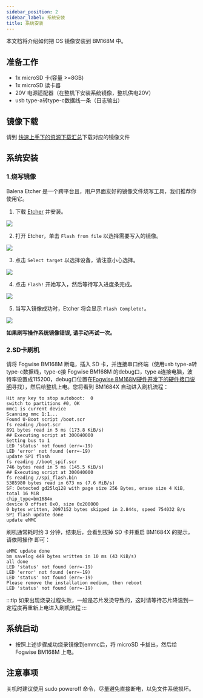 ```yaml
---
sidebar_position: 2
sidebar_label: 系统安装
title: 系统安装
---
```


本文档将介绍如何把 OS 镜像安装到 BM168M 中。

## 准备工作

- 1x microSD 卡(容量 >=8GB)
- 1x microSD 读卡器
- 20V 电源适配器（在整机下安装系统镜像，整机供电20V）
- usb type-a转type-c数据线一条（日志输出）

## 镜像下载

请到 [快速上手下的资源下载汇总](/bitmain/bm168m/getting-started/download.md)下载对应的镜像文件

## 系统安装

### 1.烧写镜像

Balena Etcher 是一个跨平台且，用户界面友好的镜像文件烧写工具，我们推荐你使用它。

1. 下载 [Etcher](https://etcher.balena.io/#download-etcher/) 并安装。

![](/img/common/etcher/rock5a-step1.webp)


2. 打开 Etcher，单击 `Flash from file` 以选择需要写入的镜像。

![](/img/common/etcher/rock5a-step2.webp)

3. 点击 `Select target` 以选择设备，请注意小心选择。

![](/img/common/etcher/rock5a-step3.webp)

4. 点击 `Flash!` 开始写入，然后等待写入进度条完成。

![](/img/common/etcher/rock5a-step4.webp)

5. 当写入镜像成功时，Etcher 将会显示 `Flash Complete!`。

![](/img/common/etcher/rock5a-step5.webp)

**如果刷写操作系统镜像错误, 请手动再试一次。**

### 2.SD卡刷机

请将 Fogwise BM168M 断电，插入 SD 卡，并连接串口终端（使用usb type-a转type-c数据线，type-c接 Fogwise BM168M 的debug口，type a连接电脑，波特率设置成115200，debug口位置在[Fogwise BM168M硬件开发下的硬件接口说明](../../bm168m/hardware-design/hardware-interface.md)寻找），然后给整机上电。您将看到
BM1684X 自动进入刷机流程：

```
Hit any key to stop autoboot:  0
switch to partitions #0, OK
mmc1 is current device
Scanning mmc 1:1...
Found U-Boot script /boot.scr
fs reading /boot.scr
891 bytes read in 5 ms (173.8 KiB/s)
## Executing script at 300040000
Setting bus to 1
LED 'status' not found (err=-19)
LED 'error' not found (err=-19)
update SPI flash
fs reading //boot_spif.scr
746 bytes read in 5 ms (145.5 KiB/s)
## Executing script at 300040000
fs reading //spi_flash.bin
5385980 bytes read in 673 ms (7.6 MiB/s)
SF: Detected gd25lq128 with page size 256 Bytes, erase size 4 KiB, total 16 MiB
chip_type=bm1684x
device 0 offset 0x0, size 0x200000
0 bytes written, 2097152 bytes skipped in 2.844s, speed 754032 B/s
SPI flash update done
update eMMC
```

刷机通常耗时约 3 分钟，结束后，会看到拔掉 SD 卡并重启 BM1684X 的提示，请依照操作
即可：

```
eMMC update done
bm savelog 449 bytes written in 10 ms (43 KiB/s)
all done
LED 'status' not found (err=-19)
LED 'error' not found (err=-19)
LED 'status' not found (err=-19)
Please remove the installation medium, then reboot
LED 'status' not found (err=-19)
```

:::tip
如果出现烧录过程失败，一般是芯片发烫导致的，这时请等待芯片降温到一定程度再重新上电进入刷机流程
:::

## 系统启动

- 按照上述步骤成功烧录镜像到emmc后，将 microSD 卡拔出，然后给 Fogwise BM168M 上电。

## 注意事项

关机时建议使用 sudo poweroff 命令，尽量避免直接断电，以免文件系统损坏。

